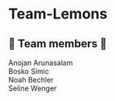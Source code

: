 # Team-Lemons

## :lemon: Team members :lemon:<br />
Anojan Arunasalam<br />
Bosko Simic<br />
Noah Bechler<br />
Seline Wenger<br />
